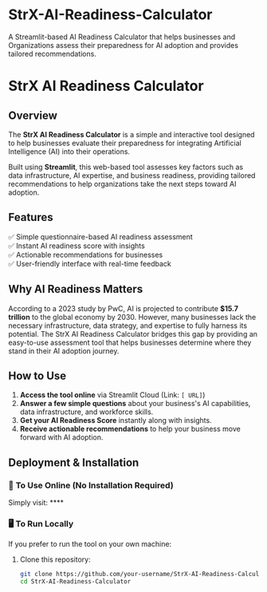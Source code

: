 # StrX-AI-Readiness-Calculator
A Streamlit-based AI Readiness Calculator that helps businesses and Organizations assess their preparedness for AI adoption and provides tailored recommendations.
# StrX AI Readiness Calculator  

## Overview  
The **StrX AI Readiness Calculator** is a simple and interactive tool designed to help businesses evaluate their preparedness for integrating Artificial Intelligence (AI) into their operations.  

Built using **Streamlit**, this web-based tool assesses key factors such as data infrastructure, AI expertise, and business readiness, providing tailored recommendations to help organizations take the next steps toward AI adoption.  

## Features  
✅ Simple questionnaire-based AI readiness assessment  
✅ Instant AI readiness score with insights  
✅ Actionable recommendations for businesses  
✅ User-friendly interface with real-time feedback  

## Why AI Readiness Matters  
According to a 2023 study by PwC, AI is projected to contribute **$15.7 trillion** to the global economy by 2030. However, many businesses lack the necessary infrastructure, data strategy, and expertise to fully harness its potential. The StrX AI Readiness Calculator bridges this gap by providing an easy-to-use assessment tool that helps businesses determine where they stand in their AI adoption journey.  

## How to Use  
1. **Access the tool online** via Streamlit Cloud (Link: `[ URL]`)  
2. **Answer a few simple questions** about your business's AI capabilities, data infrastructure, and workforce skills.  
3. **Get your AI Readiness Score** instantly along with insights.  
4. **Receive actionable recommendations** to help your business move forward with AI adoption.  

## Deployment & Installation  
### 📌 **To Use Online (No Installation Required)**  
Simply visit: ****  

### 🖥️ **To Run Locally**  
If you prefer to run the tool on your own machine:  
1. Clone this repository:  
   ```bash
   git clone https://github.com/your-username/StrX-AI-Readiness-Calculator.git
   cd StrX-AI-Readiness-Calculator
